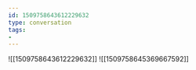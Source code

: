 ```yaml
---
id: 1509758643612229632
type: conversation
tags:
- 
---
```

![[1509758643612229632]]
![[1509758645369667592]]

